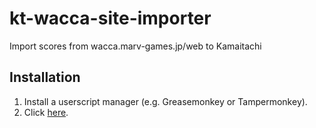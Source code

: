 # kt-wacca-site-importer
Import scores from wacca.marv-games.jp/web to Kamaitachi

## Installation
1. Install a userscript manager (e.g. Greasemonkey or Tampermonkey).
1. Click [here](https://github.com/cg505/kt-wacca-site-importer/raw/main/kt-wacca-site-importer.user.js).
